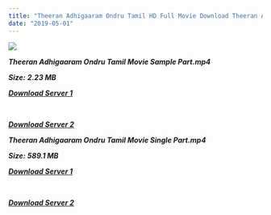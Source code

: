 ```yaml
---
title: "Theeran Adhigaaram Ondru Tamil HD Full Movie Download Theeran Adhigaaram Ondru Tamil HD Movie Download"
date: "2019-05-01"
---
```


![](https://images.moviebuff.com/f7e26db7-8bbf-465b-9621-71e39f21da66?w=1000)

**_Theeran Adhigaaram Ondru Tamil Movie Sample Part.mp4_**

**_Size:_** **_2.23 MB_**

**_[Download Server 1](http://n.wetransfer.vip/files/Tamil{1d8d357801e2f4b6710faa3d835097c5c618a0f0fcded2c527300dcab25e4b83}202017{1d8d357801e2f4b6710faa3d835097c5c618a0f0fcded2c527300dcab25e4b83}20Movies/Theeran{1d8d357801e2f4b6710faa3d835097c5c618a0f0fcded2c527300dcab25e4b83}20Adhigaaram{1d8d357801e2f4b6710faa3d835097c5c618a0f0fcded2c527300dcab25e4b83}20Ondru/Theeran{1d8d357801e2f4b6710faa3d835097c5c618a0f0fcded2c527300dcab25e4b83}20Adhigaaram{1d8d357801e2f4b6710faa3d835097c5c618a0f0fcded2c527300dcab25e4b83}20Ondru{1d8d357801e2f4b6710faa3d835097c5c618a0f0fcded2c527300dcab25e4b83}20(2017){1d8d357801e2f4b6710faa3d835097c5c618a0f0fcded2c527300dcab25e4b83}20Proper{1d8d357801e2f4b6710faa3d835097c5c618a0f0fcded2c527300dcab25e4b83}20HD{1d8d357801e2f4b6710faa3d835097c5c618a0f0fcded2c527300dcab25e4b83}20DVDRip/Theeran{1d8d357801e2f4b6710faa3d835097c5c618a0f0fcded2c527300dcab25e4b83}20Adhigaaram{1d8d357801e2f4b6710faa3d835097c5c618a0f0fcded2c527300dcab25e4b83}20Ondru{1d8d357801e2f4b6710faa3d835097c5c618a0f0fcded2c527300dcab25e4b83}20(2017){1d8d357801e2f4b6710faa3d835097c5c618a0f0fcded2c527300dcab25e4b83}20Sample{1d8d357801e2f4b6710faa3d835097c5c618a0f0fcded2c527300dcab25e4b83}20(640x360).mp4)_**

**_[  
](http://n.wetransfer.vip/files/Tamil{1d8d357801e2f4b6710faa3d835097c5c618a0f0fcded2c527300dcab25e4b83}202017{1d8d357801e2f4b6710faa3d835097c5c618a0f0fcded2c527300dcab25e4b83}20Movies/Theeran{1d8d357801e2f4b6710faa3d835097c5c618a0f0fcded2c527300dcab25e4b83}20Adhigaaram{1d8d357801e2f4b6710faa3d835097c5c618a0f0fcded2c527300dcab25e4b83}20Ondru/Theeran{1d8d357801e2f4b6710faa3d835097c5c618a0f0fcded2c527300dcab25e4b83}20Adhigaaram{1d8d357801e2f4b6710faa3d835097c5c618a0f0fcded2c527300dcab25e4b83}20Ondru{1d8d357801e2f4b6710faa3d835097c5c618a0f0fcded2c527300dcab25e4b83}20(2017){1d8d357801e2f4b6710faa3d835097c5c618a0f0fcded2c527300dcab25e4b83}20Proper{1d8d357801e2f4b6710faa3d835097c5c618a0f0fcded2c527300dcab25e4b83}20HD{1d8d357801e2f4b6710faa3d835097c5c618a0f0fcded2c527300dcab25e4b83}20DVDRip/Theeran{1d8d357801e2f4b6710faa3d835097c5c618a0f0fcded2c527300dcab25e4b83}20Adhigaaram{1d8d357801e2f4b6710faa3d835097c5c618a0f0fcded2c527300dcab25e4b83}20Ondru{1d8d357801e2f4b6710faa3d835097c5c618a0f0fcded2c527300dcab25e4b83}20(2017){1d8d357801e2f4b6710faa3d835097c5c618a0f0fcded2c527300dcab25e4b83}20Sample{1d8d357801e2f4b6710faa3d835097c5c618a0f0fcded2c527300dcab25e4b83}20(640x360).mp4)_**

**_[Download Server 2](http://n.wetransfer.vip/files/Tamil{1d8d357801e2f4b6710faa3d835097c5c618a0f0fcded2c527300dcab25e4b83}202017{1d8d357801e2f4b6710faa3d835097c5c618a0f0fcded2c527300dcab25e4b83}20Movies/Theeran{1d8d357801e2f4b6710faa3d835097c5c618a0f0fcded2c527300dcab25e4b83}20Adhigaaram{1d8d357801e2f4b6710faa3d835097c5c618a0f0fcded2c527300dcab25e4b83}20Ondru/Theeran{1d8d357801e2f4b6710faa3d835097c5c618a0f0fcded2c527300dcab25e4b83}20Adhigaaram{1d8d357801e2f4b6710faa3d835097c5c618a0f0fcded2c527300dcab25e4b83}20Ondru{1d8d357801e2f4b6710faa3d835097c5c618a0f0fcded2c527300dcab25e4b83}20(2017){1d8d357801e2f4b6710faa3d835097c5c618a0f0fcded2c527300dcab25e4b83}20Proper{1d8d357801e2f4b6710faa3d835097c5c618a0f0fcded2c527300dcab25e4b83}20HD{1d8d357801e2f4b6710faa3d835097c5c618a0f0fcded2c527300dcab25e4b83}20DVDRip/Theeran{1d8d357801e2f4b6710faa3d835097c5c618a0f0fcded2c527300dcab25e4b83}20Adhigaaram{1d8d357801e2f4b6710faa3d835097c5c618a0f0fcded2c527300dcab25e4b83}20Ondru{1d8d357801e2f4b6710faa3d835097c5c618a0f0fcded2c527300dcab25e4b83}20(2017){1d8d357801e2f4b6710faa3d835097c5c618a0f0fcded2c527300dcab25e4b83}20Sample{1d8d357801e2f4b6710faa3d835097c5c618a0f0fcded2c527300dcab25e4b83}20(640x360).mp4)_**

**_Theeran Adhigaaram Ondru Tamil Movie Single Part.mp4_**

**_Size:_** **_589.1 MB_**

**_[Download Server 1](http://n.wetransfer.vip/files/Tamil{1d8d357801e2f4b6710faa3d835097c5c618a0f0fcded2c527300dcab25e4b83}202017{1d8d357801e2f4b6710faa3d835097c5c618a0f0fcded2c527300dcab25e4b83}20Movies/Theeran{1d8d357801e2f4b6710faa3d835097c5c618a0f0fcded2c527300dcab25e4b83}20Adhigaaram{1d8d357801e2f4b6710faa3d835097c5c618a0f0fcded2c527300dcab25e4b83}20Ondru/Theeran{1d8d357801e2f4b6710faa3d835097c5c618a0f0fcded2c527300dcab25e4b83}20Adhigaaram{1d8d357801e2f4b6710faa3d835097c5c618a0f0fcded2c527300dcab25e4b83}20Ondru{1d8d357801e2f4b6710faa3d835097c5c618a0f0fcded2c527300dcab25e4b83}20(2017){1d8d357801e2f4b6710faa3d835097c5c618a0f0fcded2c527300dcab25e4b83}20Proper{1d8d357801e2f4b6710faa3d835097c5c618a0f0fcded2c527300dcab25e4b83}20HD{1d8d357801e2f4b6710faa3d835097c5c618a0f0fcded2c527300dcab25e4b83}20DVDRip/Theeran{1d8d357801e2f4b6710faa3d835097c5c618a0f0fcded2c527300dcab25e4b83}20Adhigaaram{1d8d357801e2f4b6710faa3d835097c5c618a0f0fcded2c527300dcab25e4b83}20Ondru{1d8d357801e2f4b6710faa3d835097c5c618a0f0fcded2c527300dcab25e4b83}20(2017){1d8d357801e2f4b6710faa3d835097c5c618a0f0fcded2c527300dcab25e4b83}20Single{1d8d357801e2f4b6710faa3d835097c5c618a0f0fcded2c527300dcab25e4b83}20Part{1d8d357801e2f4b6710faa3d835097c5c618a0f0fcded2c527300dcab25e4b83}20(640x360).mp4)_**

**_[  
](http://n.wetransfer.vip/files/Tamil{1d8d357801e2f4b6710faa3d835097c5c618a0f0fcded2c527300dcab25e4b83}202017{1d8d357801e2f4b6710faa3d835097c5c618a0f0fcded2c527300dcab25e4b83}20Movies/Theeran{1d8d357801e2f4b6710faa3d835097c5c618a0f0fcded2c527300dcab25e4b83}20Adhigaaram{1d8d357801e2f4b6710faa3d835097c5c618a0f0fcded2c527300dcab25e4b83}20Ondru/Theeran{1d8d357801e2f4b6710faa3d835097c5c618a0f0fcded2c527300dcab25e4b83}20Adhigaaram{1d8d357801e2f4b6710faa3d835097c5c618a0f0fcded2c527300dcab25e4b83}20Ondru{1d8d357801e2f4b6710faa3d835097c5c618a0f0fcded2c527300dcab25e4b83}20(2017){1d8d357801e2f4b6710faa3d835097c5c618a0f0fcded2c527300dcab25e4b83}20Proper{1d8d357801e2f4b6710faa3d835097c5c618a0f0fcded2c527300dcab25e4b83}20HD{1d8d357801e2f4b6710faa3d835097c5c618a0f0fcded2c527300dcab25e4b83}20DVDRip/Theeran{1d8d357801e2f4b6710faa3d835097c5c618a0f0fcded2c527300dcab25e4b83}20Adhigaaram{1d8d357801e2f4b6710faa3d835097c5c618a0f0fcded2c527300dcab25e4b83}20Ondru{1d8d357801e2f4b6710faa3d835097c5c618a0f0fcded2c527300dcab25e4b83}20(2017){1d8d357801e2f4b6710faa3d835097c5c618a0f0fcded2c527300dcab25e4b83}20Single{1d8d357801e2f4b6710faa3d835097c5c618a0f0fcded2c527300dcab25e4b83}20Part{1d8d357801e2f4b6710faa3d835097c5c618a0f0fcded2c527300dcab25e4b83}20(640x360).mp4)_**

**_[Download Server 2](http://n.wetransfer.vip/files/Tamil{1d8d357801e2f4b6710faa3d835097c5c618a0f0fcded2c527300dcab25e4b83}202017{1d8d357801e2f4b6710faa3d835097c5c618a0f0fcded2c527300dcab25e4b83}20Movies/Theeran{1d8d357801e2f4b6710faa3d835097c5c618a0f0fcded2c527300dcab25e4b83}20Adhigaaram{1d8d357801e2f4b6710faa3d835097c5c618a0f0fcded2c527300dcab25e4b83}20Ondru/Theeran{1d8d357801e2f4b6710faa3d835097c5c618a0f0fcded2c527300dcab25e4b83}20Adhigaaram{1d8d357801e2f4b6710faa3d835097c5c618a0f0fcded2c527300dcab25e4b83}20Ondru{1d8d357801e2f4b6710faa3d835097c5c618a0f0fcded2c527300dcab25e4b83}20(2017){1d8d357801e2f4b6710faa3d835097c5c618a0f0fcded2c527300dcab25e4b83}20Proper{1d8d357801e2f4b6710faa3d835097c5c618a0f0fcded2c527300dcab25e4b83}20HD{1d8d357801e2f4b6710faa3d835097c5c618a0f0fcded2c527300dcab25e4b83}20DVDRip/Theeran{1d8d357801e2f4b6710faa3d835097c5c618a0f0fcded2c527300dcab25e4b83}20Adhigaaram{1d8d357801e2f4b6710faa3d835097c5c618a0f0fcded2c527300dcab25e4b83}20Ondru{1d8d357801e2f4b6710faa3d835097c5c618a0f0fcded2c527300dcab25e4b83}20(2017){1d8d357801e2f4b6710faa3d835097c5c618a0f0fcded2c527300dcab25e4b83}20Single{1d8d357801e2f4b6710faa3d835097c5c618a0f0fcded2c527300dcab25e4b83}20Part{1d8d357801e2f4b6710faa3d835097c5c618a0f0fcded2c527300dcab25e4b83}20(640x360).mp4)_**
